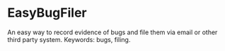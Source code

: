 # EasyBugFiler
An easy way to record evidence of bugs and file them via email or other third party system. Keywords: bugs, filing.
